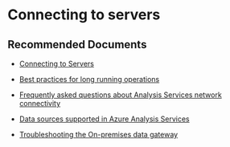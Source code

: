 <properties
  pagetitle="Connecting to servers&#xD;"
  description="connection timeout"
  service="microsoft.analysisservices"
  resource="servers"
  ms.author="pfreitas,amigan"
  selfhelptype="Generic"
  supporttopicids="32558762"
  resourcetags=""
  productpesids="16157"
  cloudenvironments="public,mooncake,fairfax,usnat,ussec"
  articleid="27c11c5c-3532-0a5a-9364-f5ee07cd4f02"
  ownershipid="AzureData_AnalysisServices" />
# Connecting to servers

## **Recommended Documents**

* [Connecting to Servers](https://docs.microsoft.com/azure/analysis-services/analysis-services-connect)

* [Best practices for long running operations](https://docs.microsoft.com/azure/analysis-services/analysis-services-long-operations)

* [Frequently asked questions about Analysis Services network connectivity](https://docs.microsoft.com/azure/analysis-services/analysis-services-network-faq)

* [Data sources supported in Azure Analysis Services](https://docs.microsoft.com/azure/analysis-services/analysis-services-datasource)

* [Troubleshooting the On-premises data gateway](https://docs.microsoft.com/power-bi/service-gateway-onprem-tshoot)